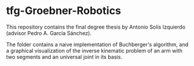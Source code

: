 # tfg-Groebner-Robotics

This repository contains the final degree thesis by Antonio Solís Izquierdo (advisor Pedro A. García Sánchez).

The folder contains a naive implementation of Buchberger's algorithm, and a graphical visualization of the inverse kinematic problem of an arm with two segments and an universal joint in its basis.

